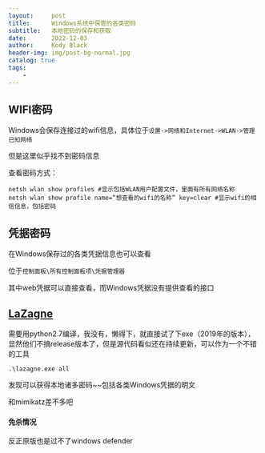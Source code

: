 ```yaml
---
layout:     post
title:      Windows系统中保管的各类密码
subtitle:   本地密码的保存和获取
date:       2022-12-03
author:     Kody Black
header-img: img/post-bg-normal.jpg
catalog: true
tags:
    - 
---
```


## WIFI密码

Windows会保存连接过的wifi信息，具体位于`设置->网络和Internet->WLAN->管理已知网络`

但是这里似乎找不到密码信息

查看密码方式：

```
netsh wlan show profiles #显示包括WLAN用户配置文件，里面有所有网络名称
netsh wlan show profile name=“想查看的wifi的名称” key=clear #显示wifi的相信信息，包括密码
```

## 凭据密码

在Windows保存过的各类凭据信息也可以查看

位于`控制面板\所有控制面板项\凭据管理器`

其中web凭据可以直接查看，而Windows凭据没有提供查看的接口

## [LaZagne](https://github.com/AlessandroZ/LaZagne)

需要用python2.7编译，我没有，懒得下，就直接试了下exe（2019年的版本），显然他们不搞release版本了，但是源代码看似还在持续更新，可以作为一个不错的工具

`.\lazagne.exe all`

发现可以获得本地诸多密码~~包括各类Windows凭据的明文

和mimikatz差不多吧

#### 免杀情况

反正原版也是过不了windows defender

